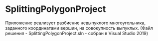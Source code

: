 # SplittingPolygonProject
Приложение реализует разбиение невыпуклого многоугольника, заданного координатами вершин, на совокупность выпуклых. (Файл решения - SplittingPolygonProject.sln - собран в Visual Studio 2019)
